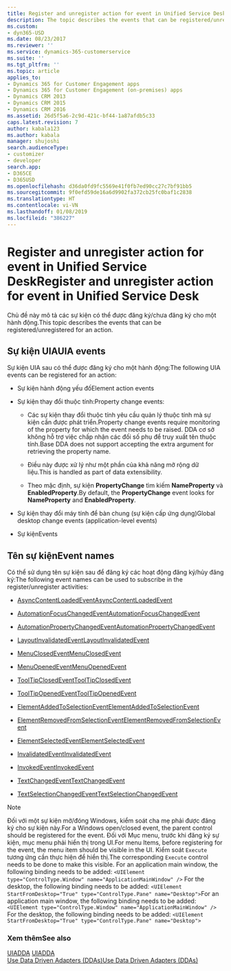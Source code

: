 ```yaml
---
title: Register and unregister action for event in Unified Service Desk for Dynamics 365 for Customer Engagement apps| MicrosoftDocs
description: The topic describes the events that can be registered/unregistered for an action.
ms.custom:
- dyn365-USD
ms.date: 08/23/2017
ms.reviewer: ''
ms.service: dynamics-365-customerservice
ms.suite: ''
ms.tgt_pltfrm: ''
ms.topic: article
applies_to:
- Dynamics 365 for Customer Engagement apps
- Dynamics 365 for Customer Engagement (on-premises) apps
- Dynamics CRM 2013
- Dynamics CRM 2015
- Dynamics CRM 2016
ms.assetid: 26d5f5a6-2c9d-421c-bf44-1a87afdb5c33
caps.latest.revision: 7
author: kabala123
ms.author: kabala
manager: shujoshi
search.audienceType:
- customizer
- developer
search.app:
- D365CE
- D365USD
ms.openlocfilehash: d36da0fd9fc5569e41f0fb7ed90cc27c7bf91bb5
ms.sourcegitcommit: 9f0efd59de16a6d9902fa372cb25fc0baf1c2838
ms.translationtype: HT
ms.contentlocale: vi-VN
ms.lasthandoff: 01/08/2019
ms.locfileid: "386227"
---
```

# <a name="register-and-unregister-action-for-event-in-unified-service-desk"></a><span data-ttu-id="694a9-103">Register and unregister action for event in Unified Service Desk</span><span class="sxs-lookup"><span data-stu-id="694a9-103">Register and unregister action for event in Unified Service Desk</span></span>
<span data-ttu-id="694a9-104">Chủ đề này mô tả các sự kiện có thể được đăng ký/chưa đăng ký cho một hành động.</span><span class="sxs-lookup"><span data-stu-id="694a9-104">This topic describes the events that can be registered/unregistered for an action.</span></span>  
  
## <a name="uia-events"></a><span data-ttu-id="694a9-105">Sự kiện UIA</span><span class="sxs-lookup"><span data-stu-id="694a9-105">UIA events</span></span>  
 <span data-ttu-id="694a9-106">Sự kiện UIA sau có thể được đăng ký cho một hành động:</span><span class="sxs-lookup"><span data-stu-id="694a9-106">The following UIA events can be registered for an action:</span></span>  
  
-   <span data-ttu-id="694a9-107">Sự kiện hành động yếu đố</span><span class="sxs-lookup"><span data-stu-id="694a9-107">Element action events</span></span>  
  
-   <span data-ttu-id="694a9-108">Sự kiện thay đổi thuộc tính:</span><span class="sxs-lookup"><span data-stu-id="694a9-108">Property change events:</span></span>  
  
    -   <span data-ttu-id="694a9-109">Các sự kiện thay đổi thuộc tính yêu cầu quản lý thuộc tính mà sự kiện cần được phát triển.</span><span class="sxs-lookup"><span data-stu-id="694a9-109">Property change events require monitoring of the property for which the event needs to be raised.</span></span> <span data-ttu-id="694a9-110">DDA cơ sở không hỗ trợ việc chấp nhận các đối số phụ để truy xuất tên thuộc tính.</span><span class="sxs-lookup"><span data-stu-id="694a9-110">Base DDA does not support accepting the extra argument for retrieving the property name.</span></span>  
  
    -   <span data-ttu-id="694a9-111">Điều này được xử lý như một phần của khả năng mở rộng dữ liệu.</span><span class="sxs-lookup"><span data-stu-id="694a9-111">This is handled as part of data extensibility.</span></span>  
  
    -   <span data-ttu-id="694a9-112">Theo mặc định, sự kiện **PropertyChange** tìm kiếm **NameProperty** và **EnabledProperty**.</span><span class="sxs-lookup"><span data-stu-id="694a9-112">By default, the **PropertyChange** event looks for **NameProperty** and **EnabledProperty**.</span></span>  
  
-   <span data-ttu-id="694a9-113">Sự kiện thay đổi máy tính để bàn chung (sự kiện cấp ứng dụng)</span><span class="sxs-lookup"><span data-stu-id="694a9-113">Global desktop change events (application-level events)</span></span>  
  
-   <span data-ttu-id="694a9-114">Sự kiện</span><span class="sxs-lookup"><span data-stu-id="694a9-114">Events</span></span>  
  
## <a name="event-names"></a><span data-ttu-id="694a9-115">Tên sự kiện</span><span class="sxs-lookup"><span data-stu-id="694a9-115">Event names</span></span>  
 <span data-ttu-id="694a9-116">Có thể sử dụng tên sự kiện sau để đăng ký các hoạt động đăng ký/hủy đăng ký:</span><span class="sxs-lookup"><span data-stu-id="694a9-116">The following event names can be used to subscribe in the register/unregister activities:</span></span>  
  
-   [<span data-ttu-id="694a9-117">AsyncContentLoadedEvent</span><span class="sxs-lookup"><span data-stu-id="694a9-117">AsyncContentLoadedEvent</span></span>](https://msdn.microsoft.com/library/vstudio/system.windows.automation.automationelementidentifiers.asynccontentloadedevent.aspx)  
  
-   [<span data-ttu-id="694a9-118">AutomationFocusChangedEvent</span><span class="sxs-lookup"><span data-stu-id="694a9-118">AutomationFocusChangedEvent</span></span>](https://msdn.microsoft.com/library/vstudio/system.windows.automation.automationelementidentifiers.automationfocuschangedevent.aspx)  
  
-   [<span data-ttu-id="694a9-119">AutomationPropertyChangedEvent</span><span class="sxs-lookup"><span data-stu-id="694a9-119">AutomationPropertyChangedEvent</span></span>](https://msdn.microsoft.com/library/vstudio/system.windows.automation.automationelementidentifiers.automationpropertychangedevent.aspx)  
  
-   [<span data-ttu-id="694a9-120">LayoutInvalidatedEvent</span><span class="sxs-lookup"><span data-stu-id="694a9-120">LayoutInvalidatedEvent</span></span>](https://msdn.microsoft.com/library/vstudio/system.windows.automation.automationelementidentifiers.layoutinvalidatedevent.aspx)  
  
-   [<span data-ttu-id="694a9-121">MenuClosedEvent</span><span class="sxs-lookup"><span data-stu-id="694a9-121">MenuClosedEvent</span></span>](https://msdn.microsoft.com/library/vstudio/system.windows.automation.automationelementidentifiers.menuclosedevent.aspx)  
  
-   [<span data-ttu-id="694a9-122">MenuOpenedEvent</span><span class="sxs-lookup"><span data-stu-id="694a9-122">MenuOpenedEvent</span></span>](https://msdn.microsoft.com/library/vstudio/system.windows.automation.automationelementidentifiers.menuopenedevent.aspx)  
  
-   [<span data-ttu-id="694a9-123">ToolTipClosedEvent</span><span class="sxs-lookup"><span data-stu-id="694a9-123">ToolTipClosedEvent</span></span>](https://msdn.microsoft.com/library/vstudio/system.windows.automation.automationelementidentifiers.tooltipclosedevent.aspx)  
  
-   [<span data-ttu-id="694a9-124">ToolTipOpenedEvent</span><span class="sxs-lookup"><span data-stu-id="694a9-124">ToolTipOpenedEvent</span></span>](https://msdn.microsoft.com/library/vstudio/system.windows.automation.automationelementidentifiers.tooltipopenedevent.aspx)  
  
-   [<span data-ttu-id="694a9-125">ElementAddedToSelectionEvent</span><span class="sxs-lookup"><span data-stu-id="694a9-125">ElementAddedToSelectionEvent</span></span>](https://msdn.microsoft.com/library/vstudio/system.windows.automation.selectionitempattern.elementaddedtoselectionevent.aspx)  
  
-   [<span data-ttu-id="694a9-126">ElementRemovedFromSelectionEvent</span><span class="sxs-lookup"><span data-stu-id="694a9-126">ElementRemovedFromSelectionEvent</span></span>](https://msdn.microsoft.com/library/vstudio/system.windows.automation.selectionitempattern.elementremovedfromselectionevent.aspx)  
  
-   [<span data-ttu-id="694a9-127">ElementSelectedEvent</span><span class="sxs-lookup"><span data-stu-id="694a9-127">ElementSelectedEvent</span></span>](https://msdn.microsoft.com/library/vstudio/system.windows.automation.selectionitempattern.elementselectedevent.aspx)  
  
-   [<span data-ttu-id="694a9-128">InvalidatedEvent</span><span class="sxs-lookup"><span data-stu-id="694a9-128">InvalidatedEvent</span></span>](https://msdn.microsoft.com/library/system.windows.automation.selectionpattern.invalidatedevent.aspx)  
  
-   [<span data-ttu-id="694a9-129">InvokedEvent</span><span class="sxs-lookup"><span data-stu-id="694a9-129">InvokedEvent</span></span>](https://msdn.microsoft.com/library/vstudio/system.windows.automation.invokepattern.invokedevent.aspx)  
  
-   [<span data-ttu-id="694a9-130">TextChangedEvent</span><span class="sxs-lookup"><span data-stu-id="694a9-130">TextChangedEvent</span></span>](https://msdn.microsoft.com/library/system.windows.automation.textpatternidentifiers.textchangedevent.aspx)  
  
-   [<span data-ttu-id="694a9-131">TextSelectionChangedEvent</span><span class="sxs-lookup"><span data-stu-id="694a9-131">TextSelectionChangedEvent</span></span>](https://msdn.microsoft.com/library/system.windows.automation.textpatternidentifiers.textselectionchangedevent.aspx)  
  
> [!NOTE]
>  <span data-ttu-id="694a9-132">Đối với một sự kiện mở/đóng Windows, kiểm soát cha mẹ phải được đăng ký cho sự kiện này.</span><span class="sxs-lookup"><span data-stu-id="694a9-132">For a Windows open/closed event, the parent control should be registered for the event.</span></span> <span data-ttu-id="694a9-133">Đối với Mục menu, trước khi đăng ký sự kiện, mục menu phải hiển thị trong UI.</span><span class="sxs-lookup"><span data-stu-id="694a9-133">For menu Items, before registering for the event, the menu item should be visible in the UI.</span></span> <span data-ttu-id="694a9-134">Kiểm soát `Execute` tương ứng cần thực hiện để hiển thị.</span><span class="sxs-lookup"><span data-stu-id="694a9-134">The corresponding `Execute` control needs to be done to make this visible.</span></span>  <span data-ttu-id="694a9-135">For an application main window, the following binding needs to be added: `<UIElement type="ControlType.Window" name="ApplicationMainWindow" />` For the desktop, the following binding needs to be added: `<UIElement StartFromDesktop="True" type="ControlType.Pane" name="Desktop">`</span><span class="sxs-lookup"><span data-stu-id="694a9-135">For an application main window, the following binding needs to be added: `<UIElement type="ControlType.Window" name="ApplicationMainWindow" />` For the desktop, the following binding needs to be added: `<UIElement StartFromDesktop="True" type="ControlType.Pane" name="Desktop">`</span></span>  
  
### <a name="see-also"></a><span data-ttu-id="694a9-136">Xem thêm</span><span class="sxs-lookup"><span data-stu-id="694a9-136">See also</span></span>  
 <span data-ttu-id="694a9-137">[UIADDA](../unified-service-desk/uiadda.md) </span><span class="sxs-lookup"><span data-stu-id="694a9-137">[UIADDA](../unified-service-desk/uiadda.md) </span></span>  
 [<span data-ttu-id="694a9-138">Use Data Driven Adapters (DDAs)</span><span class="sxs-lookup"><span data-stu-id="694a9-138">Use Data Driven Adapters (DDAs)</span></span>](../unified-service-desk/use-data-driven-adapters-ddas.md)
